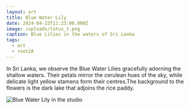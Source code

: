 ```yaml
---
layout: art
title: Blue Water Lily
date: 2024-04-23T11:23:00.000Z
image: /uploads/lotus_t.png
caption: Blue Lilies in the waters of Sri Lanka
tags:
  - art
  - root2A
---
```

In Sri Lanka, we observe the Blue Water Lilies gracefully adorning the shallow waters. Their petals mirror the cerulean hues of the sky, while delicate light yellow stamens form their centres.The background to the flowers is the dark lake that adjoins the rice paddy.

![Blue Water Lily in the studio](https://live.staticflickr.com/65535/53673210841_b6bb876417_h_d.jpg "Blue Water Lily in the studio")

